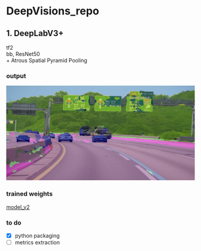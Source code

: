 # DeepVisions_repo

## 1. DeepLabV3+
tf2 \
bb, ResNet50 \
\+ Atrous Spatial Pyramid Pooling

### output
<p align="left">
    <img src="output.png" width=600></br>
</p>

### trained weights
[model_v2]( https://drive.google.com/file/d/10EBMPQvXulhmMphpqLgsyVX_5YrDVRYs/view?usp=sharing)

### to do
- [x] python packaging
- [ ] metrics extraction
